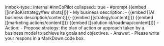 innbok-type:: internal
#innCoPilot
collapsed:: true
	- #prompt {{embed [[innBoK/strategy/few shots]]}}
		- My business description:
		- {{embed [[AI business description/content]]}} {{embed [[strategy/content]]}} {{embed [[marketing actions/content]]}} {{embed [[solution id/roadmap/content]]}}
		- Action:
		- Propose strategy: the plan of action or approach taken by a business model to achieve its goals and objectives.
		- Answer:
		- Please write your respons in a MarkDown code box.


